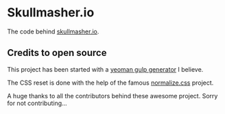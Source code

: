 # Skullmasher.io
The code behind [skullmasher.io](https://skullmasher.io).

## Credits to open source

This project has been started with a [yeoman gulp generator](https://github.com/yeoman/generator-webapp) I believe.

The CSS reset is done with the help of the famous [normalize.css](https://github.com/necolas/normalize.css) project.

A huge thanks to all the contributors behind these awesome project. Sorry for not contributing...
